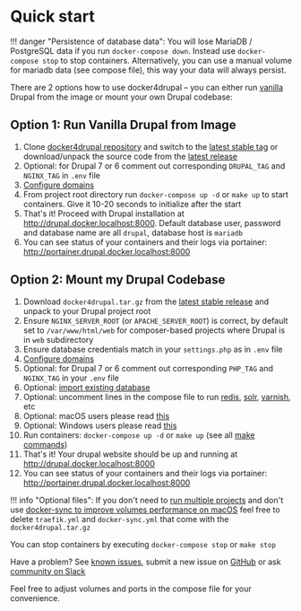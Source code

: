 # Quick start

!!! danger "Persistence of database data":
    You will lose MariaDB / PostgreSQL data if you run `docker-compose down`. Instead use `docker-compose stop` to stop containers. Alternatively, you can use a manual volume for mariadb data (see compose file), this way your data will always persist. 

There are 2 options how to use docker4drupal – you can either run [vanilla](https://en.wikipedia.org/wiki/Vanilla_software) Drupal from the image or mount your own Drupal codebase:

## Option 1: Run Vanilla Drupal from Image

1. Clone [docker4drupal repository](https://github.com/wodby/docker4drupal) and switch to the [latest stable tag](https://github.com/wodby/docker4drupal/releases) or download/unpack the source code from the [latest release](https://github.com/wodby/docker4drupal/releases)
2. Optional: for Drupal 7 or 6 comment out corresponding `DRUPAL_TAG` and `NGINX_TAG` in `.env` file
4. [Configure domains](domains.md)
3. From project root directory run `docker-compose up -d` or `make up` to start containers. Give it 10-20 seconds to initialize after the start
5. That's it! Proceed with Drupal installation at http://drupal.docker.localhost:8000. Default database user, password and database name are all `drupal`, database host is `mariadb`
6. You can see status of your containers and their logs via portainer: http://portainer.drupal.docker.localhost:8000

## Option 2: Mount my Drupal Codebase

1. Download `docker4drupal.tar.gz` from the [latest stable release](https://github.com/wodby/docker4drupal/releases) and unpack to your Drupal project root
2. Ensure `NGINX_SERVER_ROOT` (or `APACHE_SERVER_ROOT`) is correct, by default set to `/var/www/html/web` for composer-based projects where Drupal is in `web` subdirectory
3. Ensure database credentials match in your `settings.php` as in `.env` file 
4. [Configure domains](domains.md)
5. Optional: for Drupal 7 or 6 comment out corresponding `PHP_TAG` and `NGINX_TAG` in your `.env` file
6. Optional: [import existing database](import-export.md)
7. Optional: uncomment lines in the compose file to run [redis](../containers/redis.md), [solr](../containers/solr.md), [varnish](../containers/varnish.md), etc
8. Optional: macOS users please read [this](docker-for-mac.md)
9. Optional: Windows users please read [this](permissions.md#windows)
10. Run containers: `docker-compose up -d` or `make up` (see all [make commands](make-commands.md))
11. That's it! Your drupal website should be up and running at http://drupal.docker.localhost:8000
12. You can see status of your containers and their logs via portainer: http://portainer.drupal.docker.localhost:8000

!!! info "Optional files":
    If you don't need to [run multiple projects](multiple-projects.md) and don't use [docker-sync to improve volumes performance on macOS](docker-for-mac.md) feel free to delete `traefik.yml` and `docker-sync.yml` that come with the `docker4drupal.tar.gz`

You can stop containers by executing `docker-compose stop` or `make stop`

Have a problem? See [known issues](known-issues.md), submit a new issue on [GitHub](https://github.com/wodby/docker4drupal/issues) or ask [community on Slack](http://slack.wodby.com)

Feel free to adjust volumes and ports in the compose file for your convenience. 
